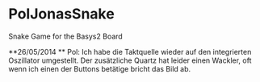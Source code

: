 PolJonasSnake
=============

Snake Game for the Basys2 Board


**26/05/2014 **
Pol: Ich habe die Taktquelle wieder auf den integrierten Oszillator umgestellt. Der zusätzliche Quartz hat leider einen Wackler, oft wenn ich einen der Buttons betätige bricht das Bild ab.
